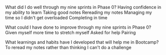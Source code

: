 What did I do well through my nine sprints in Phase 0?
Having confidence in my ability to learn
Taking good notes
Rereading my notes
Managing my time so I didn't get overloaded
Completing in time

What could I have done to improve through my nine sprints in Phase 0?
Given myself more time to stretch myself
Asked for help
Pairing

What learnings and habits have I developed that will help me in Bootcamp?
To reread my notes rather than thinking I can't do a challenge
